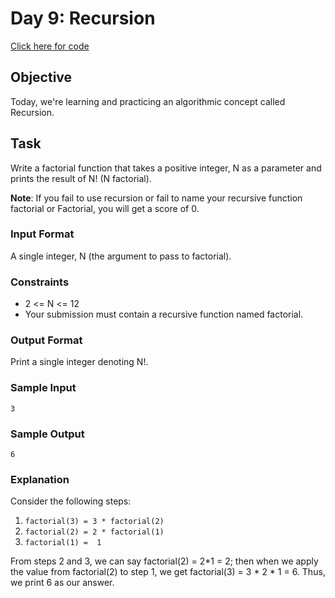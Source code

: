 # Day 9: Recursion

[Click here for code](./recursion.js)

## Objective

Today, we're learning and practicing an algorithmic concept called Recursion.

## Task

Write a factorial function that takes a positive integer, N as a parameter and prints the result of N! (N factorial).

**Note**: If you fail to use recursion or fail to name your recursive function factorial or Factorial, you will get a score of 0.


### Input Format

A single integer, N (the argument to pass to factorial).


### Constraints

- 2 <= N <= 12
- Your submission must contain a recursive function named factorial.


### Output Format

Print a single integer denoting N!.


### Sample Input
```
3
```

### Sample Output
```
6
```

### Explanation

Consider the following steps:

1. `factorial(3) = 3 * factorial(2)`
2. `factorial(2) = 2 * factorial(1)`
3. `factorial(1) =  1` 

From steps 2 and 3, we can say factorial(2) = 2*1 = 2; then when we apply the value from factorial(2) to step 1, we get factorial(3) = 3 * 2 * 1 = 6. Thus, we print 6 as our answer.